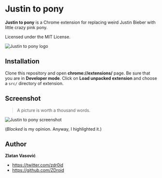 # Justin to pony

**Justin to pony** is a Chrome extension for replacing weird Justin Bieber with
little crazy pink pony.

Licensed under the MIT License.

![Justin to pony logo](https://raw.github.com/ZDroid/justin-to-pony/master/src/icon-128.png)

## Installation

Clone this repository and open **chrome://extensions/** page. Be sure that you
are in **Developer mode**. Click on **Load unpacked extension** and choose a
`src/` directory of extension.

## Screenshot

> A picture is worth a thousand words.

![Justin to pony screenshot](https://raw.github.com/ZDroid/justin-to-pony/master/screenshot.png)

(*Blocked* is my opinion. Anyway, I highlighted it.)

## Author

**Zlatan Vasović**

* <https://twitter.com/zdr0id>
* <https://github.com/ZDroid>